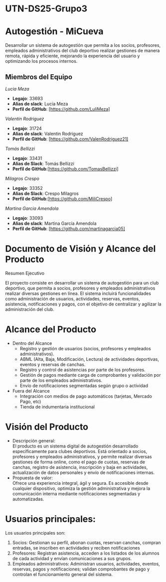 # UTN-DS25-Grupo3

# Autogestión - MiCueva
Desarrollar un sistema de autogestión que permita a los socios, profesores, 
empleados administrativos del club deportivo realizar gestiones de manera remota, 
rápida y eficiente, mejorando la experiencia del usuario y optimizando los procesos 
internos.


## Miembros del Equipo

_Lucia Meza_
- **Legajo**: 33693
- **Alias de slack**: Lucia Meza
- **Perfil de GitHub**: [https://github.com/LuliMeza]

_Valentin Rodriguez_
- **Legajo**: 31724
- **Alias de slack**: Valentin Rodriguez
- **Perfil de GitHub**: [https://github.com/ValenRodriguez21]

_Tomás Bellizzi_
- **Legajo**: 33431
- **Alias de Slack**: Tomás Bellizzi
- **Perfil de GitHub**:[https://github.com/TomasBellizzi]
  
_Milagros Crespo_
- **Legajo**: 33352
- **Alias de Slack**: Crespo Milagros 
- **Perfil de GitHub**:[https://github.com/MiliCrespo]
 
_Martina Garcia Amendola_
- **Legajo**: 33093
- **Alias de slack**: Martina García Amendola
- **Perfil de GitHub**: [https://github.com/martinagarcia05]

 
# Documento de Visión y Alcance del Producto

Resumen Ejecutivo

El proyecto consiste en desarrollar un sistema de autogestión para un club deportivo, que permita a socios, profesores y empleados administrativos realizar diversas gestiones en línea. El sistema incluirá funcionalidades como administración de usuarios, actividades, reservas, eventos, asistencia, notificaciones y pagos, con el objetivo de centralizar y agilizar la administración del club.

# Alcance del Producto
- Dentro del Alcance
    - Registro y gestión de usuarios (socios, profesores y empleados administrativos).
    - ABML (Alta, Baja, Modificación, Lectura) de actividades deportivas, eventos y reservas de canchas.
    - Registro y control de asistencias por parte de los profesores.
    - Gestión de pagos mediante carga de comprobantes y validación por parte de los empleados administrativos.
    - Envío de notificaciones segmentadas según grupo o actividad
- Fuera del Alcance
    - Integración con medios de pago automáticos (tarjetas, Mercado Pago, etc)
    - Tienda de indumentaria institucional

# Visión del Producto 

- Descripción general:   
    El producto es un sistema digital de autogestión desarrollado específicamente para 
    clubes deportivos. Está orientado a socios, profesores y empleados administrativos, 
    y permite realizar diversas gestiones de forma online, como el pago de cuotas, 
    reservas de canchas, registro de asistencia, inscripción y baja en actividades, 
    actualización de datos personales y envío de notificaciones internas. 
- Propuesta de valor:  
  Ofrece una experiencia integral, ágil y segura. Es accesible desde cualquier 
  dispositivo, optimiza la gestión administrativa y mejora la comunicación interna 
  mediante notificaciones segmentadas y automatizadas. 
 
# Usuarios principales:  
Los usuarios principales son:
1.  Socios: Gestionan su perfil, abonan cuotas, reservan canchas, compran
entradas, se inscriben en actividades y reciben notificaciones 
2.  Profesores: Registran asistencia, acceden a los listados de los alumnos de 
cada actividad y envían comunicaciones a sus grupos. 
3.  Empleados administrativos: Administran usuarios, actividades, eventos, 
reservas, pagos y notificaciones; validan comprobantes de pago y controlan 
el funcionamiento general del sistema. 
